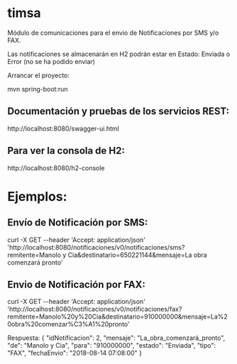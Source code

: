 # timsa

Módulo de comunicaciones para el envio de Notificaciones por SMS y/o FAX.

Las notificaciones se almacenarán en H2 podrán estar en Estado: Enviada o Error (no se ha podido enviar)

Arrancar el proyecto:

mvn spring-boot:run


Documentación y pruebas de los servicios REST:
----------------------------------------------

http://localhost:8080/swagger-ui.html


Para ver la consola de H2:
--------------------------

http://localhost:8080/h2-console



Ejemplos:
=========

Envío de Notificación por SMS:
-----------------------------

curl -X GET --header 'Accept: application/json' 'http://localhost:8080/notificaciones/v0/notificaciones/sms?remitente=Manolo y Cia&destinatario=650221144&mensaje=La obra comenzará pronto'


Envio de Notificación por FAX:
------------------------------
curl -X GET --header 'Accept: application/json' 'http://localhost:8080/notificaciones/v0/notificaciones/fax?remitente=Manolo%20y%20Cia&destinatario=910000000&mensaje=La%20obra%20comenzar%C3%A1%20pronto'

Respuesta:
{
  "idNotificacion": 2,
  "mensaje": "La_obra_comenzará_pronto",
  "de": "Manolo y Cia",
  "para": "910000000",
  "estado": "Enviada",
  "tipo": "FAX",
  "fechaEnvio": "2018-08-14 07:08:00"
}

